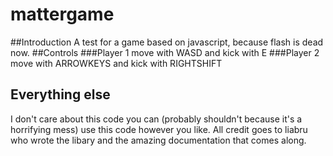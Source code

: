 # mattergame
##Introduction
A test for a game based on javascript, because flash is dead now.
##Controls
###Player 1
move with WASD and kick with E
###Player 2
move with ARROWKEYS and kick with RIGHTSHIFT
## Everything else
I don't care about this code you can (probably shouldn't because it's a horrifying mess) use this code however you like. All credit goes to liabru who wrote the libary and the amazing documentation that comes along.
